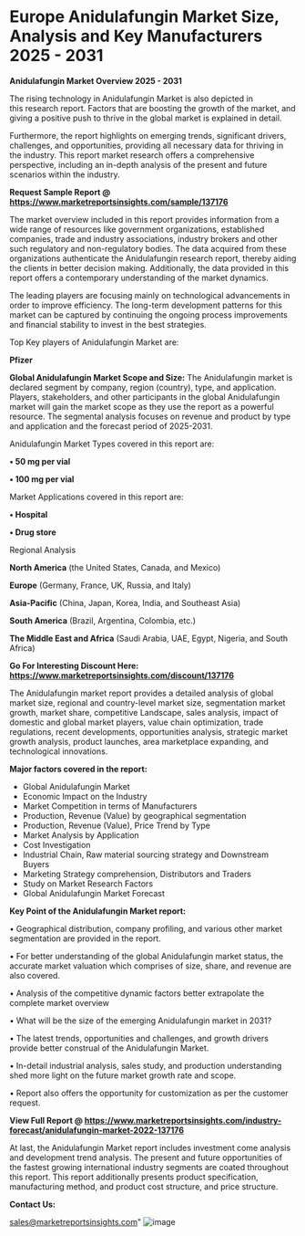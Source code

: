 # Europe Anidulafungin Market Size, Analysis and Key Manufacturers 2025 - 2031

<Strong> Anidulafungin Market Overview 2025 - 2031</strong>

The rising technology in Anidulafungin Market is also depicted in this research report. Factors that are boosting the growth of the market, and giving a positive push to thrive in the global market is explained in detail.

Furthermore, the report highlights on emerging trends, significant drivers, challenges, and opportunities, providing all necessary data for thriving in the industry. This report market research offers a comprehensive perspective, including an in-depth analysis of the present and future scenarios within the industry.

<strong>Request Sample Report @ <a href=https://www.marketreportsinsights.com/sample/137176>https://www.marketreportsinsights.com/sample/137176</a></strong>

The market overview included in this report provides information from a wide range of resources like government organizations, established companies, trade and industry associations, industry brokers and other such regulatory and non-regulatory bodies. The data acquired from these organizations authenticate the Anidulafungin research report, thereby aiding the clients in better decision making. Additionally, the data provided in this report offers a contemporary understanding of the market dynamics.

The leading players are focusing mainly on technological advancements in order to improve efficiency. The long-term development patterns for this market can be captured by continuing the ongoing process improvements and financial stability to invest in the best strategies.

Top Key players of Anidulafungin Market are:

<strong>Pfizer</strong>

<strong><b>Global Anidulafungin Market Scope and Size:</b></strong>
The Anidulafungin market is declared segment by company, region (country), type, and application. Players, stakeholders, and other participants in the global Anidulafungin market will gain the market scope as they use the report as a powerful resource. The segmental analysis focuses on revenue and product by type and application and the forecast period of 2025-2031.

Anidulafungin Market Types covered in this report are:

<strong>• 50 mg per vial

• 100 mg per vial</strong>

Market Applications covered in this report are:

<strong>• Hospital

• Drug store</strong> 

Regional Analysis

<strong>North America</strong> (the United States, Canada, and Mexico)

<strong>Europe</strong> (Germany, France, UK, Russia, and Italy)

<strong>Asia-Pacific</strong> (China, Japan, Korea, India, and Southeast Asia)

<strong>South America</strong> (Brazil, Argentina, Colombia, etc.)

<strong>The Middle East and Africa</strong> (Saudi Arabia, UAE, Egypt, Nigeria, and South Africa)

<strong>Go For Interesting Discount Here: <a href=https://www.marketreportsinsights.com/discount/137176>https://www.marketreportsinsights.com/discount/137176</a></strong>

The Anidulafungin market report provides a detailed analysis of global market size, regional and country-level market size, segmentation market growth, market share, competitive Landscape, sales analysis, impact of domestic and global market players, value chain optimization, trade regulations, recent developments, opportunities analysis, strategic market growth analysis, product launches, area marketplace expanding, and technological innovations.

<strong><b>Major factors covered in the report:</b></strong>
<ul>
  <li>Global Anidulafungin Market </li>
  <li>Economic Impact on the Industry</li>
  <li>Market Competition in terms of Manufacturers</li>
  <li>Production, Revenue (Value) by geographical segmentation</li>
  <li>Production, Revenue (Value), Price Trend by Type</li>
  <li>Market Analysis by Application</li>
  <li>Cost Investigation</li>
  <li>Industrial Chain, Raw material sourcing strategy and Downstream Buyers</li>
  <li>Marketing Strategy comprehension, Distributors and Traders</li>
  <li>Study on Market Research Factors</li>
  <li>Global Anidulafungin Market Forecast</li>
</ul>

<strong><b>Key Point of the Anidulafungin Market report:</b></strong>

• Geographical distribution, company profiling, and various other market segmentation are provided in the report.

• For better understanding of the global Anidulafungin market status, the accurate market valuation which comprises of size, share, and revenue are also covered.

• Analysis of the competitive dynamic factors better extrapolate the complete market overview

• What will be the size of the emerging Anidulafungin market in 2031?

• The latest trends, opportunities and challenges, and growth drivers provide better construal of the Anidulafungin Market.

• In-detail industrial analysis, sales study, and production understanding shed more light on the future market growth rate and scope.

• Report also offers the opportunity for customization as per the customer request.

<strong><b>View Full Report @ <a href=https://www.marketreportsinsights.com/industry-forecast/anidulafungin-market-2022-137176>https://www.marketreportsinsights.com/industry-forecast/anidulafungin-market-2022-137176</a></b></strong>


At last, the Anidulafungin Market report includes investment come analysis and development trend analysis. The present and future opportunities of the fastest growing international industry segments are coated throughout this report. This report additionally presents product specification, manufacturing method, and product cost structure, and price structure.

<strong>Contact Us:</strong>

sales@marketreportsinsights.com"
![image](https://github.com/user-attachments/assets/c66b3a9c-7db9-4843-847b-819e1f988474)
